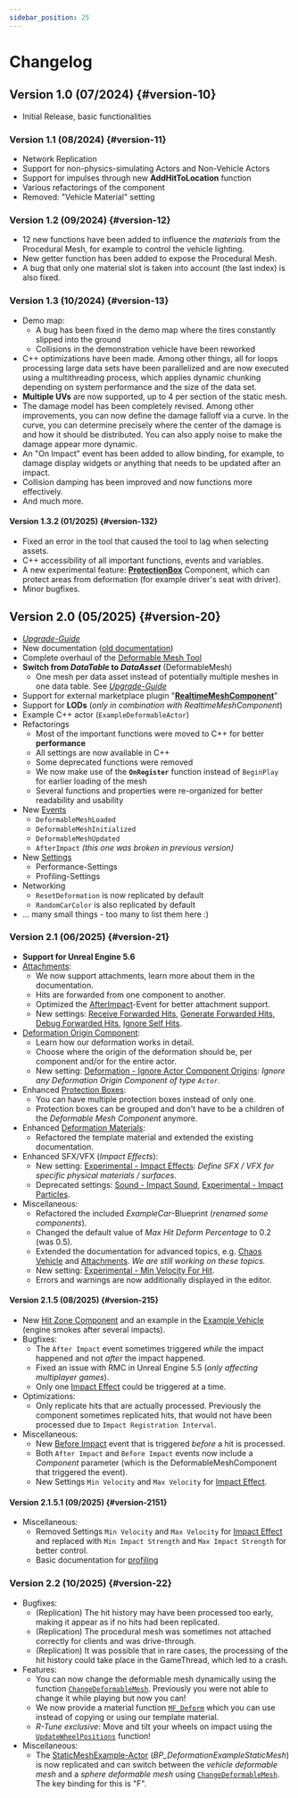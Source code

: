 ```yaml
---
sidebar_position: 25
---
```


# Changelog

## Version 1.0 (07/2024) {#version-10}
- Initial Release, basic functionalities

### Version 1.1 (08/2024) {#version-11}
- Network Replication
- Support for non-physics-simulating Actors and Non-Vehicle Actors
- Support for impulses through new **AddHitToLocation** function
- Various refactorings of the component
- Removed: "Vehicle Material" setting

### Version 1.2 (09/2024) {#version-12}
- 12 new functions have been added to influence the _materials_ from the Procedural Mesh, for example to control the vehicle lighting.
- New getter function has been added to expose the Procedural Mesh. 
- A bug that only one material slot is taken into account (the last index) is also   fixed.

### Version 1.3 (10/2024) {#version-13}
- Demo map:
    - A bug has been fixed in the demo map where the tires constantly slipped into the ground
    - Collisions in the demonstration vehicle have been reworked
- C++ optimizations have been made. Among other things, all for loops processing large data sets have been parallelized and are now executed using a multithreading process, which applies dynamic chunking depending on system performance and the size of the data set.
- **Multiple UVs** are now supported, up to 4 per section of the static mesh.
- The damage model has been completely revised. Among other improvements, you can now define the damage falloff via a curve. In the curve, you can determine precisely where the center of the damage is and how it should be distributed. You can also apply noise to make the damage appear more dynamic.
- An "On Impact" event has been added to allow binding, for example, to damage display widgets or anything that needs to be updated after an impact.
- Collision damping has been improved and now functions more effectively.
- And much more. 

#### Version 1.3.2 (01/2025) {#version-132}
- Fixed an error in the tool that caused the tool to lag when selecting assets.
- C++ accessibility of all important functions, events and variables.
- A new experimental feature: [**ProtectionBox**](./advanced-guides/protectionbox.md) Component, which can protect areas from deformation (for example driver's seat with driver).
- Minor bugfixes.

## Version 2.0 (05/2025) {#version-20}
- [*Upgrade-Guide*](./upgrading.md#version-1x-to-2x)
- New documentation ([old documentation](https://docs.google.com/document/d/15rQ43N4Q9SQlBJg12ZPjgmUrXZX8UX5u07IsrkZnFo8/edit?usp=sharing))
- Complete overhaul of the [Deformable Mesh Tool](./guides/mesh-tool/overview.md)
- **Switch from *DataTable* to *DataAsset*** (DeformableMesh)
    - One mesh per data asset instead of potentially multiple meshes in one data table. See [*Upgrade-Guide*](./upgrading.md#version-1x-to-2x)
- Support for external marketplace plugin "[**RealtimeMeshComponent**](./installation/realtimemesh.md)"
- Support for **LODs** (_only in combination with RealtimeMeshComponent_)
- Example C++ actor (``ExampleDeformableActor``)
- Refactorings
    - Most of the important functions were moved to C++ for better **performance**
    - All settings are now available in C++
    - Some deprecated functions were removed
    - We now make use of the **``OnRegister``** function instead of ``BeginPlay`` for earlier loading of the mesh
    - Several functions and properties were re-organized for better readability and usability
- New [Events](guides/mesh-component/events.md)
    - ``DeformableMeshLoaded``
    - ``DeformableMeshInitialized``
    - ``DeformableMeshUpdated``
    - ``AfterImpact`` _(this one was broken in previous version)_
- New [Settings](guides/mesh-component/settings.md)
    - Performance-Settings
    - Profiling-Settings
- Networking
    - ``ResetDeformation`` is now replicated by default
    - ``RandomCarColor`` is also replicated by default
- ... many small things - too many to list them here :)

### Version 2.1 (06/2025) {#version-21}
- **Support for Unreal Engine 5.6**
- [Attachments](advanced-guides/vehicles/attachments.md):
    - We now support attachments, learn more about them in the documentation.
    - Hits are forwarded from one component to another.
    - Optimized the [AfterImpact](guides/mesh-component/events.md)-Event for better attachment support.
    - New settings: [Receive Forwarded Hits](guides/mesh-component/settings.md#hit-settings), [Generate Forwarded Hits](guides/mesh-component/settings.md#hit-settings), [Debug Forwarded Hits](guides/mesh-component/settings.md#debug), [Ignore Self Hits](guides/mesh-component/settings.md#hit-settings).
- [Deformation Origin Component](./advanced-guides/deformation-origin.md):
    - Learn how our deformation works in detail.
    - Choose where the origin of the deformation should be, per component and/or for the entire actor.
    - New setting: [Deformation - Ignore Actor Component Origins](guides/mesh-component/settings.md#ignore-actor-component-origins): *Ignore any Deformation Origin Component of type ``Actor``.*
- Enhanced [Protection Boxes](./advanced-guides/protectionbox.md):
    - You can have multiple protection boxes instead of only one.
    - Protection boxes can be grouped and don't have to be a children of the *Deformable Mesh Component* anymore.
- Enhanced [Deformation Materials](./advanced-guides/deformation-material.md):
    - Refactored the template material and extended the existing documentation.
- Enhanced SFX/VFX (*Impact Effects*):
    - New setting: [Experimental - Impact Effects](guides/mesh-component/settings.md#impact-effects): *Define SFX / VFX for specific physical materials / surfaces*.
    - Deprecated settings: [Sound - Impact Sound](guides/mesh-component/settings.md#impact-sound), [Experimental - Impact Particles](guides/mesh-component/settings.md#impact-particles).
- Miscellaneous:
    - Refactored the included *ExampleCar*-Blueprint (*renamed some components*).
    - Changed the default value of *Max Hit Deform Percentage* to 0.2 (was 0.5).
    - Extended the documentation for advanced topics, e.g. [Chaos Vehicle](advanced-guides/vehicles/chaos-vehicle.md) and [Attachments](advanced-guides/vehicles/attachments.md). *We are still working on these topics.*
    - New setting: [Experimental - Min Velocity For Hit](guides/mesh-component/settings.md#min-velocity-for-hit).
    - Errors and warnings are now additionally displayed in the editor.

#### Version 2.1.5 (08/2025) {#version-215}
- New [Hit Zone Component](advanced-guides/hit-zone.md) and an example in the [Example Vehicle](installation/example.md) (engine smokes after several impacts).
- Bugfixes:
    - The `After Impact` event sometimes triggered *while* the impact happened and not *after* the impact happened.
    - Fixed an issue with RMC in Unreal Engine 5.5 (*only affecting multiplayer games*).
    - Only one [Impact Effect](guides/mesh-component/settings.md#impact-effects) could be triggered at a time.
- Optimizations:
    - Only replicate hits that are actually processed. Previously the component sometimes replicated hits, that would not have been processed due to `Impact Registration Interval`.
- Miscellaneous:
    - New [Before Impact](guides/mesh-component/events.md#before-impact) event that is triggered *before* a hit is processed.
    - Both `After Impact` and `Before Impact` events now include a *Component* parameter (which is the DeformableMeshComponent that triggered the event).
    - New Settings ``Min Velocity`` and ``Max Velocity`` for [Impact Effect](guides/mesh-component/settings.md#impact-effects).

#### Version 2.1.5.1 (09/2025) {#version-2151}
- Miscellaneous:
    - Removed Settings ``Min Velocity`` and ``Max Velocity`` for [Impact Effect](guides/mesh-component/settings.md#impact-effects) and replaced with ``Min Impact Strength`` and ``Max Impact Strength`` for better control.
    - Basic documentation for [profiling](advanced-guides/performance-profiling.md)

### Version 2.2 (10/2025) {#version-22}
- Bugfixes:
    - (Replication) The hit history may have been processed too early, making it appear as if no hits had been replicated.
    - (Replication) The procedural mesh was sometimes not attached correctly for clients and was drive-through.
    - (Replication) It was possible that in rare cases, the processing of the hit history could take place in the GameThread, which led to a crash.
- Features:
    - You can now change the deformable mesh dynamically using the function [`ChangeDeformableMesh`](guides/mesh-component/functions.md#change-deformable-mesh). Previously you were not able to change it while playing but now  you can!
    - We now provide a material function [`MF_Deform`](advanced-guides/deformation-material.md#material-function) which you can use instead of copying or using our template material.
    - *R-Tune exclusive*: Move and tilt your wheels on impact using the [`UpdateWheelPositions`](guides/mesh-component/functions.md#update-wheel-positions) function!
- Miscellaneous:
    - The [StaticMeshExample-Actor](installation/example.md) (*BP_DeformationExampleStaticMesh*) is now replicated and can switch between the *vehicle deformable mesh* and a *sphere deformable mesh* using [`ChangeDeformableMesh`](guides/mesh-component/functions.md#change-deformable-mesh). The key binding for this is "F".

<!-- ### Version NEXT (UPCOMING) {#version-22}
:::info
This version is not released yet.
::: -->